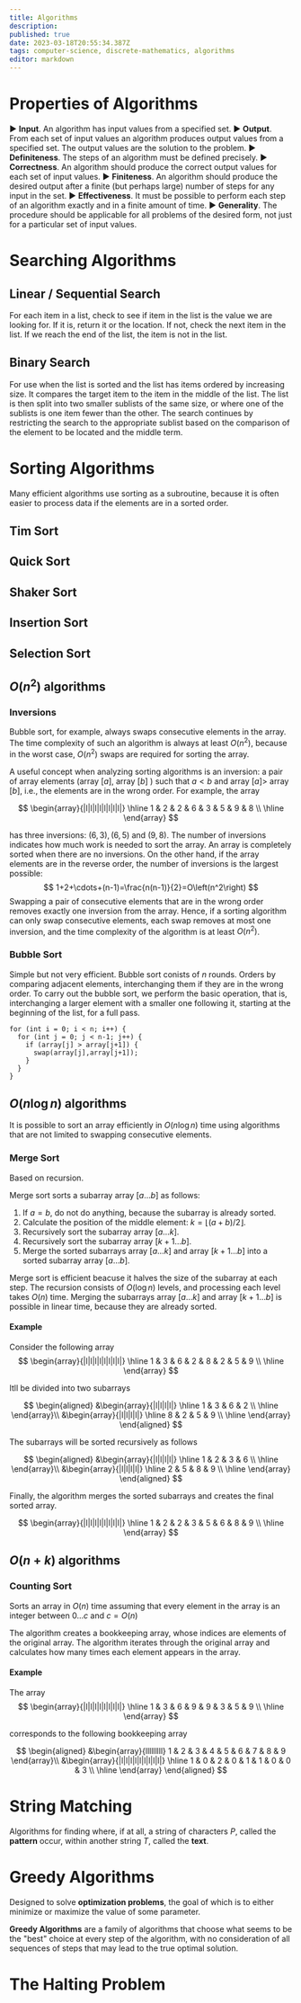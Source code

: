 ```yaml
---
title: Algorithms
description: 
published: true
date: 2023-03-18T20:55:34.387Z
tags: computer-science, discrete-mathematics, algorithms
editor: markdown
---
```


# Properties of Algorithms
▶ **Input**. An algorithm has input values from a specified set.
▶ **Output**. From each set of input values an algorithm produces output values from a specified
set. The output values are the solution to the problem.
▶ **Definiteness**. The steps of an algorithm must be defined precisely.
▶ **Correctness**. An algorithm should produce the correct output values for each set of input
values.
▶ **Finiteness**. An algorithm should produce the desired output after a finite (but perhaps
large) number of steps for any input in the set.
▶ **Effectiveness**. It must be possible to perform each step of an algorithm exactly and in a
finite amount of time.
▶ **Generality**. The procedure should be applicable for all problems of the desired form, not
just for a particular set of input values.

# Searching Algorithms

## Linear / Sequential Search
For each item in a list, check to see if item in the list is the value we are looking for. If it is, return it or the location. If not, check the next item in the list. If we reach the end of the list, the item is not in the list.

## Binary Search
For use when the list is sorted and the list has items ordered by increasing size. It compares the target item to the item in the middle of the list. The list is then split into two smaller sublists of the same size, or where one of the sublists is one item fewer than the other. The search continues by restricting the search to the appropriate sublist based on the comparison of the element to be located and the middle term.

# Sorting Algorithms
Many efficient algorithms use sorting as a subroutine, because it is often easier to process data if the elements are in a sorted order. 
## Tim Sort
## Quick Sort
## Shaker Sort
## Insertion Sort

## Selection Sort
## $O\left(n^2\right)$ algorithms
### Inversions
Bubble sort, for example, always swaps consecutive elements in the array. The time complexity of such an algorithm is always at least $O(n^2)$, because in the worst case, $O(n^2)$ swaps are required for sorting the array.

A useful concept when analyzing sorting algorithms is an inversion: a pair of array elements (array $[a]$, array $[b]$ ) such that $a<b$ and array $[a]>$ array $[b]$, i.e., the elements are in the wrong order. For example, the array

$$
\begin{array}{|l|l|l|l|l|l|l|l|}
\hline 1 & 2 & 2 & 6 & 3 & 5 & 9 & 8 \\
\hline
\end{array}
$$

has three inversions: $(6,3),(6,5)$ and $(9,8)$. The number of inversions indicates how much work is needed to sort the array. An array is completely sorted when there are no inversions. On the other hand, if the array elements are in the reverse order, the number of inversions is the largest possible:
$$
1+2+\cdots+(n-1)=\frac{n(n-1)}{2}=O\left(n^2\right)
$$
Swapping a pair of consecutive elements that are in the wrong order removes exactly one inversion from the array. Hence, if a sorting algorithm can only swap consecutive elements, each swap removes at most one inversion, and the time complexity of the algorithm is at least $O\left(n^2\right)$.



### Bubble Sort 

Simple but not very efficient. Bubble sort conists of $n$ rounds. Orders by comparing adjacent elements, interchanging them if they are in the wrong order. 
To carry out the bubble sort, we
perform the basic operation, that is, interchanging a larger element with a smaller one following
it, starting at the beginning of the list, for a full pass.
```
for (int i = 0; i < n; i++) {
  for (int j = 0; j < n-1; j++) {
    if (array[j] > array[j+1]) {
      swap(array[j],array[j+1]);
    }
  }
}
```

## $O(n \log n)$ algorithms
It is possible to sort an array efficiently in $O(n \log n)$ time using algorithms that are not limited to swapping consecutive elements.
### Merge Sort
Based on recursion. 

Merge sort sorts a subarray array $[a \ldots b]$ as follows:
1. If $a=b$, do not do anything, because the subarray is already sorted.
2. Calculate the position of the middle element: $k=\lfloor(a+b) / 2\rfloor$.
3. Recursively sort the subarray array $[a \ldots k]$.
4. Recursively sort the subarray array $[k+1 \ldots b]$.
5. Merge the sorted subarrays array $[a \ldots k]$ and array $[k+1 \ldots b]$ into a sorted subarray array $[a \ldots b]$.

Merge sort is efficient beacuse it halves the size of the subarray at each step. The recursion consists of $O(\log n)$ levels, and processing each level takes $O(n)$ time. Merging the subarrays array $[a \ldots k]$ and array $[k+1 \ldots b]$ is possible in linear time, because they are already sorted.

#### Example
Consider the following array 
$$
\begin{array}{|l|l|l|l|l|l|l|l|}
\hline 1 & 3 & 6 & 2 & 8 & 2 & 5 & 9 \\
\hline
\end{array}
$$

Itll be divided into two subarrays

$$
\begin{aligned}
&\begin{array}{|l|l|l|l|}
\hline 1 & 3 & 6 & 2 \\
\hline
\end{array}\\
&\begin{array}{|l|l|l|l|}
\hline 8 & 2 & 5 & 9 \\
\hline
\end{array}
\end{aligned}
$$

The subarrays will be sorted recursively as follows 

$$
\begin{aligned}
&\begin{array}{|l|l|l|l|}
\hline 1 & 2 & 3 & 6 \\
\hline
\end{array}\\
&\begin{array}{|l|l|l|l|}
\hline 2 & 5 & 8 & 9 \\
\hline
\end{array}
\end{aligned}
$$

Finally, the algorithm merges the sorted subarrays and creates the final sorted array. 

$$
\begin{array}{|l|l|l|l|l|l|l|l|}
\hline 1 & 2 & 2 & 3 & 5 & 6 & 8 & 9 \\
\hline
\end{array}
$$

## $O(n+k)$ algorithms
### Counting Sort
Sorts an array in $O(n)$ time assuming that every element in the array is an integer between $0 \ldots c$ and $c=O(n)$

The algorithm creates a bookkeeping array, whose indices are elements of the original array. The algorithm iterates through the original array and calculates how many times each element appears in the array. 

#### Example
The array 
$$
\begin{array}{|l|l|l|l|l|l|l|l|}
\hline 1 & 3 & 6 & 9 & 9 & 3 & 5 & 9 \\
\hline
\end{array}
$$

corresponds to the following bookkeeping array 

$$
\begin{aligned}
&\begin{array}{lllllllll}
1 & 2 & 3 & 4 & 5 & 6 & 7 & 8 & 9
\end{array}\\
&\begin{array}{|l|l|l|l|l|l|l|l|l|}
\hline 1 & 0 & 2 & 0 & 1 & 1 & 0 & 0 & 3 \\
\hline
\end{array}
\end{aligned}
$$


# String Matching
Algorithms for finding where, if at all, a string of characters $P$, called the **pattern** occur, within another string $T$, called the **text**.

# Greedy Algorithms
Designed to solve **optimization problems**, the goal of which is to either minimize or maximize the value of some parameter. 

**Greedy Algorithms** are a family of algorithms that choose what seems to be the "best" choice at every step of the algorithm, with no consideration of all sequences of steps that may lead to the true optimal solution.


# The Halting Problem
